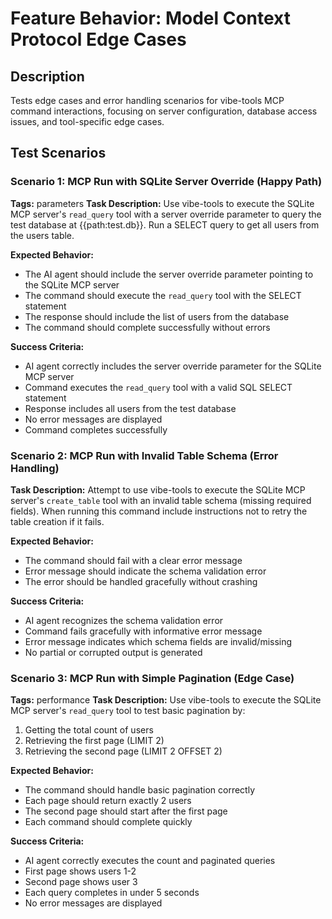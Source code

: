 # Feature Behavior: Model Context Protocol Edge Cases

## Description
Tests edge cases and error handling scenarios for vibe-tools MCP command interactions, focusing on server configuration, database access issues, and tool-specific edge cases.

## Test Scenarios

### Scenario 1: MCP Run with SQLite Server Override (Happy Path)
**Tags:** parameters
**Task Description:**
Use vibe-tools to execute the SQLite MCP server's `read_query` tool with a server override parameter to query the test database at {{path:test.db}}. Run a SELECT query to get all users from the users table.

**Expected Behavior:**
- The AI agent should include the server override parameter pointing to the SQLite MCP server
- The command should execute the `read_query` tool with the SELECT statement
- The response should include the list of users from the database
- The command should complete successfully without errors

**Success Criteria:**
- AI agent correctly includes the server override parameter for the SQLite MCP server
- Command executes the `read_query` tool with a valid SQL SELECT statement
- Response includes all users from the test database
- No error messages are displayed
- Command completes successfully

### Scenario 2: MCP Run with Invalid Table Schema (Error Handling)
**Task Description:**
Attempt to use vibe-tools to execute the SQLite MCP server's `create_table` tool with an invalid table schema (missing required fields). When running this command include instructions not to retry the table creation if it fails.

**Expected Behavior:**
- The command should fail with a clear error message
- Error message should indicate the schema validation error
- The error should be handled gracefully without crashing

**Success Criteria:**
- AI agent recognizes the schema validation error
- Command fails gracefully with informative error message
- Error message indicates which schema fields are invalid/missing
- No partial or corrupted output is generated

### Scenario 3: MCP Run with Simple Pagination (Edge Case)
**Tags:** performance
**Task Description:**
Use vibe-tools to execute the SQLite MCP server's `read_query` tool to test basic pagination by:
1. Getting the total count of users
2. Retrieving the first page (LIMIT 2)
3. Retrieving the second page (LIMIT 2 OFFSET 2)

**Expected Behavior:**
- The command should handle basic pagination correctly
- Each page should return exactly 2 users
- The second page should start after the first page
- Each command should complete quickly

**Success Criteria:**
- AI agent correctly executes the count and paginated queries
- First page shows users 1-2
- Second page shows user 3
- Each query completes in under 5 seconds
- No error messages are displayed
